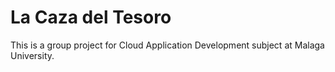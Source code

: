 # La Caza del Tesoro

This is a group project for Cloud Application Development subject at Malaga University.
